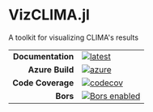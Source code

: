 # VizCLIMA.jl

A toolkit for visualizing CLIMA's results

|||
|---------------------:|:----------------------------------------------|
| **Documentation**    | [![latest][docs-latest-img]][docs-latest-url] |
| **Azure Build**      | [![azure][azure-img]][azure-url]              |
| **Code Coverage**    | [![codecov][codecov-img]][codecov-url]        |
| **Bors**             | [![Bors enabled][bors-img]][bors-url]         |

[docs-latest-img]: https://img.shields.io/badge/docs-latest-blue.svg
[docs-latest-url]: https://CliMA.github.io/VizCLIMA.jl/latest/

[azure-img]: https://dev.azure.com/climate-machine/VizCLIMA/_apis/build/status/climate-machine.VizCLIMA.jl?branchName=master
[azure-url]: https://dev.azure.com/climate-machine/VizCLIMA/_build/latest?definitionId=8&branchName=master

[codecov-img]: https://codecov.io/gh/CliMA/VizCLIMA.jl/branch/master/graph/badge.svg
[codecov-url]: https://codecov.io/gh/CliMA/VizCLIMA.jl

[bors-img]: https://bors.tech/images/badge_small.svg
[bors-url]: https://app.bors.tech/repositories/24781

